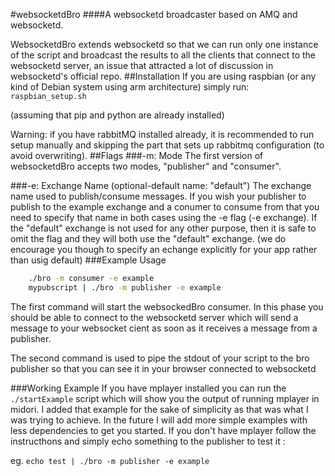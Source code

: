 #websocketdBro
####A websocketd broadcaster based on AMQ and websocketd.

 WebsocketdBro extends websocketd so that we can run only one instance of the script and broadcast the results to all the clients that connect to the websocketd server, an issue that attracted a lot of discussion in websocketd's official repo. 
##Installation
If you are using raspbian (or any kind of Debian system using arm architecture) simply run:
```raspbian_setup.sh ```

(assuming that pip and python are already installed)

Warning: if you have rabbitMQ installed already, it is recommended to run setup manually and skipping the part that sets up rabbitmq configuration (to avoid overwriting).
##Flags
###-m: Mode
The first version of websocketdBro accepts two modes, "publisher" and "consumer".

###-e: Exchange Name (optional-default name: "default")
The exchange name used to publish/consume messages. If you wish your publisher to publish to the example exchange and a conumer to consume from that you need to specify that name in both cases using the -e flag (-e exchange).
If the "default" exchange is not used for any other purpose,  then it is safe to omit the flag and they will both use the "default" exchange. (we do encourage you though to specify an echange explicitly for your app rather than usig default)
###Example Usage
```sh
    ./bro -m consumer -e example
    mypubscript | ./bro -m publisher -e example  
```
The first command will start the websockedBro consumer. In this phase you should be able to connect to the websocketd server which will send a message to your websocket cient as soon as it receives a message from a publisher.

The second command is used to pipe the stdout of your script to the bro publisher so that you can see it in your browser connected to websocketd

###Working Example
If you have mplayer installed you can run the ```./startExample``` script which will show you the output of running mplayer in midori. I added that example for the sake of simplicity as that was what I was trying to achieve. In the future I will add more simple examples with less dependencies to get you started. If you don't have mplayer follow the instructhons and simply echo something to the publisher to test it :

eg. ```echo test | ./bro -m publisher -e example```

